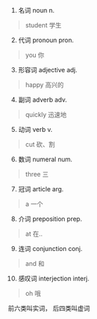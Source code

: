 1. 名词 noun n. 
> student 学生
2. 代词 pronoun pron. 
> you 你
3. 形容词 adjective adj. 
> happy 高兴的
4. 副词 adverb adv. 
> quickly 迅速地
5. 动词 verb v. 
> cut 砍、割
6. 数词 numeral num. 
> three 三
7. 冠词 article arg. 
> a 一个
8. 介词 preposition prep. 
> at 在..
9. 连词 conjunction conj. 
> and 和
10. 感叹词 interjection interj. 
> oh 哦

前六类叫实词， 后四类叫虚词